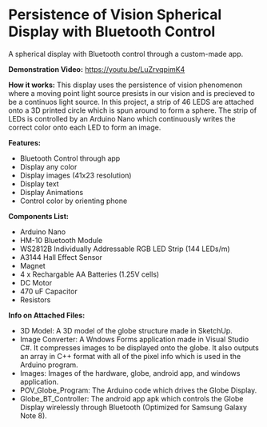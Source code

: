 # Persistence of Vision Spherical Display with Bluetooth Control
A spherical display with Bluetooth control through a custom-made app.

**Demonstration Video:** https://youtu.be/LuZrvqpimK4 

**How it works:**
This display uses the persistence of vision phenomenon where a moving point light source presists in our vision and is precieved to be a continuos light source.
In this project, a strip of 46 LEDS are attached onto a 3D printed circle which is spun around to form a sphere. The strip of LEDs is controlled by an Arduino Nano which continuously writes the correct color onto each LED to form an image.

**Features:**
 - Bluetooth Control through app
 - Display any color
 - Display images (41x23 resolution)
 - Display text
 - Display Animations
 - Control color by orienting phone

**Components List:**
 - Arduino Nano
 - HM-10 Bluetooth Module
 - WS2812B Individually Addressable RGB LED Strip (144 LEDs/m)
 - A3144 Hall Effect Sensor
 - Magnet
 - 4 x Rechargable AA Batteries (1.25V cells)
 - DC Motor
 - 470 uF Capacitor
 - Resistors


**Info on Attached Files:**
- 3D Model: A 3D model of the globe structure made in SketchUp.
- Image Converter: A Wndows Forms application made in Visual Studio C#. It compresses images to be displayed onto the globe. It also outputs an array in C++ format with all of the pixel info which is used in the Arduino program.
- Images: Images of the hardware, globe, android app, and windows application.
- POV_Globe_Program: The Arduino code which drives the Globe Display.
- Globe_BT_Controller: The android app apk which controls the Globe Display wirelessly through Bluetooth (Optimized for Samsung Galaxy Note 8).
